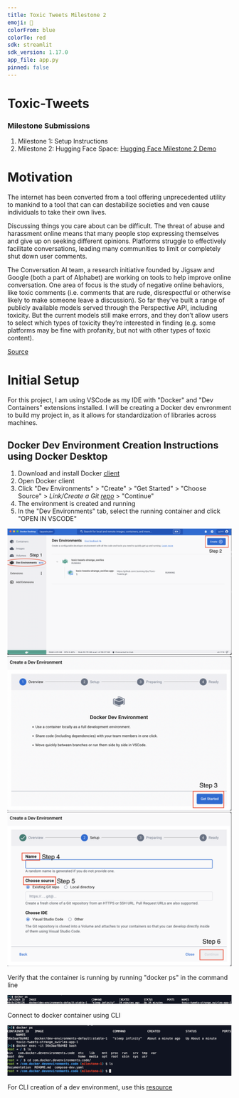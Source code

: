 ```yaml
---
title: Toxic Tweets Milestone 2
emoji: 🐢
colorFrom: blue
colorTo: red
sdk: streamlit
sdk_version: 1.17.0
app_file: app.py
pinned: false
---
```


# Toxic-Tweets
<h3>Milestone Submissions</h3>
<ol>
    <li>Milestone 1: Setup Instructions</li>
    <li>Milestone 2: Hugging Face Space: <a href="https://huggingface.co/spaces/junming-qiu/toxic-tweets-milestone-2">Hugging Face Milestone 2 Demo</a></li>
</ol>

<h1>Motivation</h1>
<p>The internet has been converted from a tool offering unprecedented utility to mankind to a tool that can can destabilize societies and ven cause individuals to take their own lives.

Discussing things you care about can be difficult. The threat of abuse and harassment online means that many people stop expressing themselves and give up on seeking different opinions. Platforms struggle to effectively facilitate conversations, leading many communities to limit or completely shut down user comments.

The Conversation AI team, a research initiative founded by Jigsaw and Google (both a part of Alphabet) are working on tools to help improve online conversation. One area of focus is the study of negative online behaviors, like toxic comments (i.e. comments that are rude, disrespectful or otherwise likely to make someone leave a discussion). So far they’ve built a range of publicly available models served through the Perspective API, including toxicity. But the current models still make errors, and they don’t allow users to select which types of toxicity they’re interested in finding (e.g. some platforms may be fine with profanity, but not with other types of toxic content).</p>

<a href="https://pantelis.github.io/artificial-intelligence/aiml-common/projects/nlp/finetuning-language-models-tweets/index.html">Source</a>
<h1>Initial Setup</h1>

<p>For this project, I am using VSCode as my IDE with "Docker" and "Dev Containers" extensions installed. I will be creating a Docker dev envronment to build my project in, as it allows for standardization of libraries across machines.</p>

<h2>Docker Dev Environment Creation Instructions using Docker Desktop</h2>
<ol>
    <li>Download and install Docker <a href="https://www.docker.com/">client</a></li>
    <li>Open Docker client</li>
    <li>Click "Dev Environments" > "Create" > "Get Started" > "Choose Source" > <i>Link/Create a Git <a href="https://github.com/Junming-Qiu/Toxic-Tweets.git">repo</a></i> > "Continue"</li>
    <li>The environment is created and running</li>
    <li>In the "Dev Environments" tab, select the running container and click "OPEN IN VSCODE"</li>
</ol>
<img src="./Documentation/end_result.png"/>
<img src="./Documentation/step3.png"/>
<img src="./Documentation/config.png"/>
<p>Verify that the container is running by running "docker ps" in the command line</p>
<img src="./Documentation/terminal.png"/>
<p>Connect to docker container using CLI</p>
<img src="./Documentation/CLI_conn.png"/>
<p>For CLI creation of a dev environment, use this <a href="https://docs.docker.com/desktop/dev-environments/set-up/">resource</a></p>

<h2></h2>


